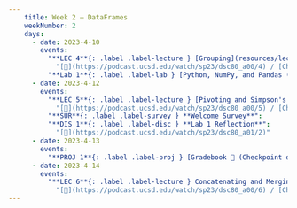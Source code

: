 ```yaml
---
    title: Week 2 – DataFrames
    weekNumber: 2
    days:
      - date: 2023-4-10
        events:
          "**LEC 4**{: .label .label-lecture } [Grouping](resources/lectures/lec04/lec04.html)":
            "[🎥](https://podcast.ucsd.edu/watch/sp23/dsc80_a00/4) / [Ch. 5.1](https://notes.dsc80.com/content/05/introduction.html)"
          "**Lab 1**{: .label .label-lab } [Python, NumPy, and Pandas (due 4/10)](https://github.com/dsc-courses/dsc80-2023-sp/blob/main/labs/01-intro/lab.ipynb)":
      - date: 2023-4-12
        events:
          "**LEC 5**{: .label .label-lecture } [Pivoting and Simpson's Paradox](resources/lectures/lec05/lec05.html)":
            "[🎥](https://podcast.ucsd.edu/watch/sp23/dsc80_a00/5) / [Ch. 5.2](https://notes.dsc80.com/content/05/understanding-aggregations.html)"    
          "**SUR**{: .label .label-survey } **Welcome Survey**":
          "**DIS 1**{: .label .label-disc } **Lab 1 Reflection**":
            "[🎥](https://podcast.ucsd.edu/watch/sp23/dsc80_a01/2)"
      - date: 2023-4-13
        events:
          "**PROJ 1**{: .label .label-proj } [Gradebook 💯 (Checkpoint due 4/13)](https://github.com/dsc-courses/dsc80-2023-sp/blob/main/projects/01-gradebook/project.ipynb)":
      - date: 2023-4-14
        events:
          "**LEC 6**{: .label .label-lecture } Concatenating and Merging":
            "[🎥](https://podcast.ucsd.edu/watch/sp23/dsc80_a00/6) / [Ch. 5.3-5.4](https://notes.dsc80.com/content/05/appending-data.html)"
---
```

